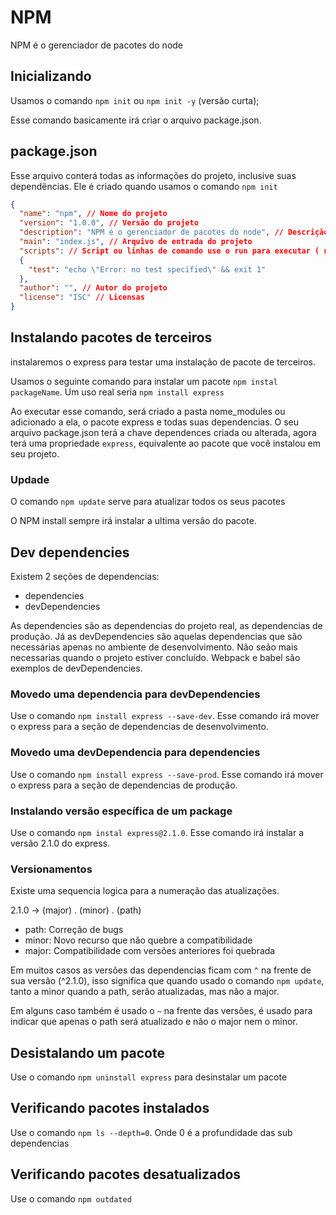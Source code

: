 # NPM

NPM é o gerenciador de pacotes do node

## Inicializando

Usamos o comando `npm init` ou `npm init -y` (versão curta);

Esse comando basicamente irá criar o arquivo package.json. 

## package.json

Esse arquivo conterá todas as informações do projeto, inclusive suas dependências.
Ele é criado quando usamos o comando `npm init`

```json
{
  "name": "npm", // Nome do projeto
  "version": "1.0.0", // Versão do projeto
  "description": "NPM é o gerenciador de pacotes do node", // Descrição do projeto
  "main": "index.js", // Arquivo de entrada do projeto
  "scripts": // Script ou linhas de comando use o run para executar ( npm run test )
  {
    "test": "echo \"Error: no test specified\" && exit 1"
  },
  "author": "", // Autor do projeto
  "license": "ISC" // Licensas
}
```

## Instalando pacotes de terceiros

instalaremos o express para testar uma instalação de pacote de terceiros.

Usamos o seguinte comando para instalar um pacote `npm instal packageName`.
Um uso real seria `npm install express`

Ao executar esse comando, será criado a pasta nome_modules ou adicionado a ela,
o pacote express e todas suas dependencias. O seu arquivo package.json terá a chave dependences
criada ou alterada, agora terá uma propriedade `express`, equivalente ao pacote que você instalou
em seu projeto.

### Updade

O comando `npm update` serve para atualizar todos os seus pacotes

O NPM install sempre irá instalar a ultima versão do pacote.

## Dev dependencies

Existem 2 seções de dependencias:

- dependencies
- devDependencies

As dependencies são as dependencias do projeto real, as dependencias de produção.
Já as devDependencies são aquelas dependencias que são necessárias apenas no ambiente de 
desenvolvimento. Não seão mais necessarias quando o projeto estiver concluído. Webpack e babel
são exemplos de devDependencies.

### Movedo uma dependencia para devDependencies

Use o comando `npm install express --save-dev`. Esse comando irá mover o express
para a seção de dependencias de desenvolvimento.

### Movedo uma devDependencia para dependencies

Use o comando `npm install express --save-prod`. Esse comando irá mover o express
para a seção de dependencias de produção.

### Instalando versão específica de um package

Use o comando `npm instal express@2.1.0`. Esse comando irá instalar a versão 2.1.0 do express.

### Versionamentos

Existe uma sequencia logica para a numeração das atualizações.

2.1.0 -> (major) . (minor) . (path)

- path: Correção de bugs
- minor: Novo recurso que não quebre a compatibilidade
- major: Compatibilidade com versões anteriores foi quebrada

Em muitos casos as versões das dependencias ficam com `^` na frente de sua
versão (^2.1.0), isso significa que quando usado o comando `npm update`, tanto a minor
quando a path, serão atualizadas, mas não a major.

Em alguns caso também é usado o `~` na frente das versões, é usado para indicar que apenas
o path será atualizado e não o major nem o minor.

## Desistalando um pacote

Use o comando `npm uninstall express` para desinstalar um pacote

## Verificando pacotes instalados

Use o comando `npm ls --depth=0`. Onde 0 é a profundidade das sub dependencias

## Verificando pacotes desatualizados

Use o comando `npm outdated`
